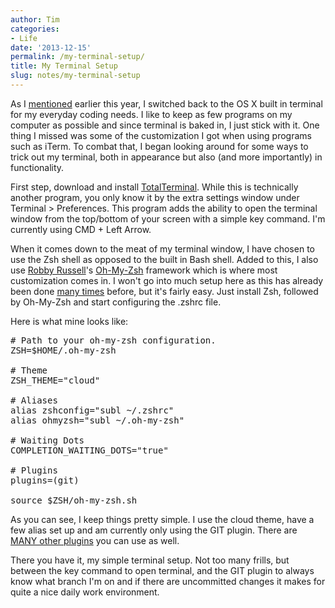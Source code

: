 ```yaml
---
author: Tim
categories:
- Life
date: '2013-12-15'
permalink: /my-terminal-setup/
title: My Terminal Setup
slug: notes/my-terminal-setup
---
```


As I <a href="http://tim.getbarley.com/2791/development-tools-updated" target="_blank">mentioned</a> earlier this year, I switched back to the OS X built in terminal for my everyday coding needs. I like to keep as few programs on my computer as possible and since terminal is baked in, I just stick with it. One thing I missed was some of the customization I got when using programs such as iTerm. To combat that, I began looking around for some ways to trick out my terminal, both in appearance but also (and more importantly) in functionality. 

First step, download and install <a href="http://totalterminal.binaryage.com/" target="_blank">TotalTerminal</a>. While this is technically another program, you only know it by the extra settings window under Terminal > Preferences. This program adds the ability to open the terminal window from the top/bottom of your screen with a simple key command. I'm currently using CMD + Left Arrow.

When it comes down to the meat of my terminal window, I have chosen to use the Zsh shell as opposed to the built in Bash shell. Added to this, I also use <a href="http://planetargon.com/who-we-are/robby-russell" target="_blank">Robby Russell</a>'s <a href="https://github.com/robbyrussell/oh-my-zsh" target="_blank">Oh-My-Zsh</a> framework which is where most customization comes in. I won't go into much setup here as this has already been done <a href="http://www.stevendobbelaere.be/installing-and-configuring-the-oh-my-zsh-shell/" target="_blank">many times</a> before, but it's fairly easy. Just install Zsh, followed by Oh-My-Zsh and start configuring the .zshrc file.

Here is what mine looks like:

<pre># Path to your oh-my-zsh configuration.<br />ZSH=$HOME/.oh-my-zsh<br /><br /># Theme<br />ZSH_THEME="cloud"<br /><br /># Aliases<br />alias zshconfig="subl ~/.zshrc"<br />alias ohmyzsh="subl ~/.oh-my-zsh"<br /><br /># Waiting Dots<br />COMPLETION_WAITING_DOTS="true"<br /><br /># Plugins<br />plugins=(git)<br /><br />source $ZSH/oh-my-zsh.sh</pre>

As you can see, I keep things pretty simple. I use the cloud theme, have a few alias set up and am currently only using the GIT plugin. There are <a href="https://github.com/robbyrussell/oh-my-zsh/wiki/Plugins" target="_blank">MANY other plugins</a> you can use as well.

There you have it, my simple terminal setup. Not too many frills, but between the key command to open terminal, and the GIT plugin to always know what branch I'm on and if there are uncommitted changes it makes for quite a nice daily work environment.
 